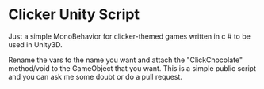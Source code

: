# Clicker Unity Script
Just a simple MonoBehavior for clicker-themed games written in c # to be used in Unity3D.

Rename the vars to the name you want and attach the "ClickChocolate" method/void to the GameObject that you want. This is a simple public script and you can ask me some doubt or do a pull request. 

